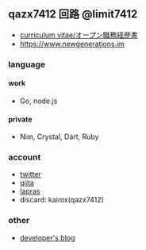 ## qazx7412 回路  @limit7412
  - [curriculum vitae/オープン職務経歴書](https://github.com/limit7412/curriculum_vitae)
  - https://www.newgenerations.im

### language
#### work
  - Go, node.js
#### private
  - Nim, Crystal, Dart, Ruby

### account
  - [twitter](https://twitter.com/qazx7412)
  - [qiita](https://qiita.com/qazx7412)
  - [lapras](https://lapras.com/public/8BHGKGL)
  - discard: kairox(qazx7412)
  
### other
  - [developer's blog](https://techdo.mediado.jp/archive/author/qazx7412)
